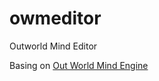 # owmeditor
Outworld Mind Editor

Basing on [Out World Mind Engine](https://github.com/homelleon/owme)
